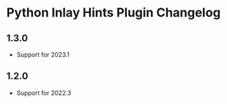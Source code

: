 <!-- Keep a Changelog guide -> https://keepachangelog.com -->

# Python Inlay Hints Plugin Changelog

## 1.3.0

- Support for 2023.1

## 1.2.0

- Support for 2022.3
